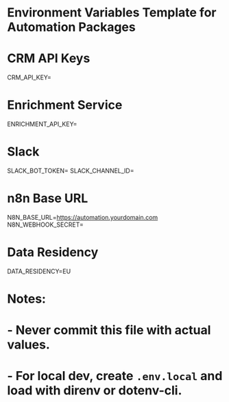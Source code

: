 # Environment Variables Template for Automation Packages

# CRM API Keys
CRM_API_KEY=

# Enrichment Service
ENRICHMENT_API_KEY=

# Slack
SLACK_BOT_TOKEN=
SLACK_CHANNEL_ID=

# n8n Base URL
N8N_BASE_URL=https://automation.yourdomain.com
N8N_WEBHOOK_SECRET=

# Data Residency
DATA_RESIDENCY=EU

# Notes:
# - Never commit this file with actual values.
# - For local dev, create `.env.local` and load with direnv or dotenv-cli.